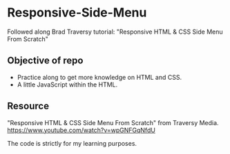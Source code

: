 # Responsive-Side-Menu

Followed along Brad Traversy tutorial: "Responsive HTML & CSS Side Menu From Scratch"

## Objective of repo

- Practice along to get more knowledge on HTML and CSS.
- A little JavaScript within the HTML.

## Resource

"Responsive HTML & CSS Side Menu From Scratch" from Traversy Media. https://www.youtube.com/watch?v=wpGNFGqNfdU

The code is strictly for my learning purposes.
